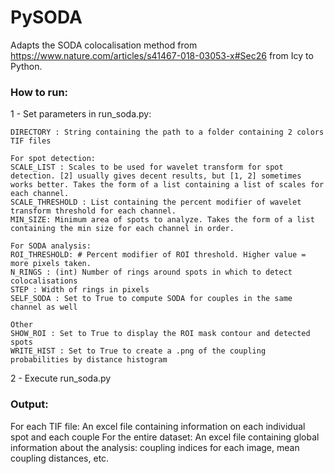 # PySODA

Adapts the SODA colocalisation method from https://www.nature.com/articles/s41467-018-03053-x#Sec26 from Icy to Python.


### How to run:

  1 - Set parameters in run_soda.py:
  
    DIRECTORY : String containing the path to a folder containing 2 colors TIF files

    For spot detection:
    SCALE_LIST : Scales to be used for wavelet transform for spot detection. [2] usually gives decent results, but [1, 2] sometimes
    works better. Takes the form of a list containing a list of scales for each channel.
    SCALE_THRESHOLD : List containing the percent modifier of wavelet transform threshold for each channel.
    MIN_SIZE: Minimum area of spots to analyze. Takes the form of a list containing the min size for each channel in order.

    For SODA analysis:
    ROI_THRESHOLD: # Percent modifier of ROI threshold. Higher value = more pixels taken.
    N_RINGS : (int) Number of rings around spots in which to detect colocalisations
    STEP : Width of rings in pixels
    SELF_SODA : Set to True to compute SODA for couples in the same channel as well
    
    Other
    SHOW_ROI : Set to True to display the ROI mask contour and detected spots
    WRITE_HIST : Set to True to create a .png of the coupling probabilities by distance histogram
    
2 - Execute run_soda.py

### Output:

For each TIF file: An excel file containing information on each individual spot and each couple
For the entire dataset: An excel file containing global information about the analysis: coupling indices for each image, mean coupling distances, etc.
